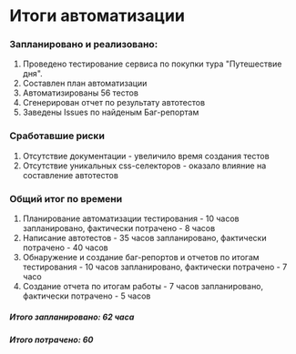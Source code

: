 <h1> Итоги автоматизации </h1>
<h3> Запланировано и реализовано: </h3>
<ol>
<li> Проведено тестирование сервиса по покупки тура "Путешествие дня".</li>
<li> Составлен план автоматизации </li>
<li> Автоматизированы 56 тестов </li>
<li> Сгенерирован отчет по результату автотестов</li>
<LI> Заведены Issues по найденым Баг-репортам</LI>
</ol>

<h3> Сработавшие риски</h3>
<ol>
<li> Отсутствие документации - увеличило время создания тестов</li>
<li> Отсутствие уникальных css-селекторов - оказало влияние на составление автотестов </li>
</ol>

<h3> Общий итог по времени </h3>
<ol>
<li> Планирование автоматизации тестирования - 10 часов запланировано, фактически потрачено - 8 часов</li>
<li> Написание автотестов - 35 часов запланировано, фактически потрачено - 40 часов </li>
<li> Обнаружение и создание баг-репортов и отчетов по итогам тестирования - 10 часов запланировано, фактически потрачено - 7 часо  </li>
<li> Создание отчета по итогам работы - 7 часов запланировано, фактически потрачено - 5 часов</li>
</ol>

<h5> Итого запланировано: 62 часа </h5>
<h5> Итого потрачено: 60 </h5>